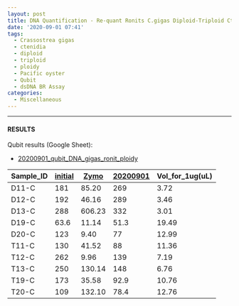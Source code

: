 ```yaml
---
layout: post
title: DNA Quantification - Re-quant Ronits C.gigas Diploid-Triploid Ctenidia gDNA Submitted to ZymoResearch
date: '2020-09-01 07:41'
tags:
  - Crassostrea gigas
  - ctenidia
  - diploid
  - triploid
  - ploidy
  - Pacific oyster
  - Qubit
  - dsDNA BR Assay
categories:
  - Miscellaneous
---
```




---

#### RESULTS

Qubit results (Google Sheet):

- [20200901_qubit_DNA_gigas_ronit_ploidy](https://docs.google.com/spreadsheets/d/1bhqnSDA1o8xa0Fg4iMcL-uxs9g2hc6_tRhKY7zZNt-Y/edit?usp=sharing)


| Sample_ID | [initial](ng/uL) | [Zymo](ng/uL) | [20200901](ng/uL) | Vol_for_1ug(uL) |
|-----------|------------------|---------------|-------------------|-----------------|
| D11-C     | 181              | 85.20         | 269               | 3.72            |
| D12-C     | 192              | 46.16         | 289               | 3.46            |
| D13-C     | 288              | 606.23        | 332               | 3.01            |
| D19-C     | 63.6             | 11.14         | 51.3              | 19.49           |
| D20-C     | 123              | 9.40          | 77                | 12.99           |
| T11-C     | 130              | 41.52         | 88                | 11.36           |
| T12-C     | 262              | 9.96          | 139               | 7.19            |
| T13-C     | 250              | 130.14        | 148               | 6.76            |
| T19-C     | 173              | 35.58         | 92.9              | 10.76           |
| T20-C     | 109              | 132.10        | 78.4              | 12.76           |
